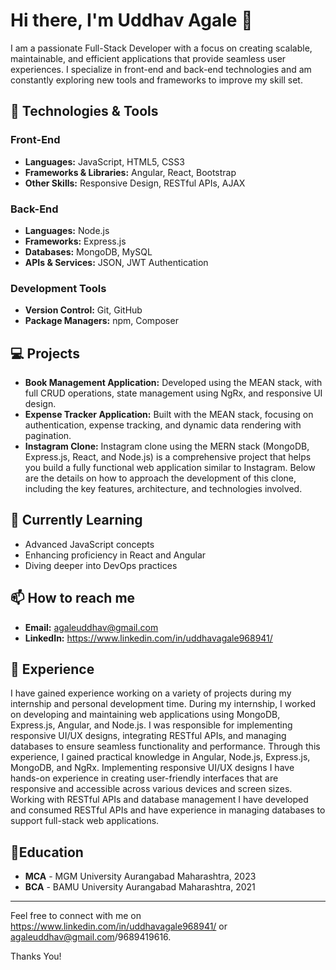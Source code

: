 # Hi there, I'm Uddhav Agale 👋

I am a passionate Full-Stack Developer with a focus on creating scalable, maintainable, and efficient applications that provide seamless user experiences. I specialize in front-end and back-end technologies and am constantly exploring new tools and frameworks to improve my skill set.

## 🔧 Technologies & Tools

### Front-End
- **Languages:**  JavaScript, HTML5, CSS3
- **Frameworks & Libraries:** Angular, React, Bootstrap
- **Other Skills:** Responsive Design, RESTful APIs, AJAX

### Back-End
- **Languages:** Node.js
- **Frameworks:** Express.js
- **Databases:** MongoDB, MySQL
- **APIs & Services:** JSON, JWT Authentication

### Development Tools
- **Version Control:** Git, GitHub
- **Package Managers:** npm, Composer

## 💻 Projects

- **Book Management Application:** Developed using the MEAN stack, with full CRUD operations, state management using NgRx, and responsive UI design.
- **Expense Tracker Application:** Built with the MEAN stack, focusing on authentication, expense tracking, and dynamic data rendering with pagination.
- **Instagram Clone:** Instagram clone using the MERN stack (MongoDB, Express.js, React, and Node.js) is a comprehensive project that helps you build a fully functional web application similar to Instagram. Below are the details on how to approach the development of this clone, including the key features, architecture, and technologies involved.

## 🌱 Currently Learning
- Advanced JavaScript concepts
- Enhancing proficiency in React and Angular
- Diving deeper into DevOps practices

## 📫 How to reach me
- **Email:** agaleuddhav@gmail.com
- **LinkedIn:** https://www.linkedin.com/in/uddhavagale968941/

## 💼 Experience
I have gained experience working on a variety of projects during my internship and personal development time. 
During my internship, I worked on developing and maintaining web applications using MongoDB, Express.js, Angular, and Node.js. I was responsible for implementing responsive UI/UX designs, integrating RESTful APIs, and managing databases to ensure seamless functionality and performance. Through this experience, I gained practical knowledge in Angular, Node.js, Express.js, MongoDB, and NgRx.
Implementing responsive UI/UX designs
I have hands-on experience in creating user-friendly interfaces that are responsive and accessible across various devices and screen sizes.
Working with RESTful APIs and database management
I have developed and consumed RESTful APIs and have experience in managing databases to support full-stack web applications.

## 📄Education

- **MCA** - MGM University Aurangabad Maharashtra, 2023
- **BCA** - BAMU University Aurangabad Maharashtra, 2021
---
Feel free to connect with me on https://www.linkedin.com/in/uddhavagale968941/ or agaleuddhav@gmail.com/9689419616.

Thanks You!

